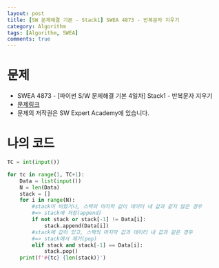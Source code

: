 ```yaml
---
layout: post
title: [SW 문제해결 기본 - Stack1] SWEA 4873 - 반복문자 지우기
category: Algorithm
tags: [Algorithm, SWEA]
comments: true
---
```




# 문제

-  SWEA 4873 - [파이썬 S/W 문제해결 기본 4일차] Stack1 - 반복문자 지우기
-  [문제링크](https://www.swexpertacademy.com/main/learn/course/subjectDetail.do?courseId=AVuPDN86AAXw5UW6&subjectId=AWOVHzyqqe8DFAWg#)
-  문제의 저작권은 SW Expert Academy에 있습니다.



# 나의 코드


```python
TC = int(input())

for tc in range(1, TC+1):
    Data = list(input())
    N = len(Data)
    stack = []
    for i in range(N):
        #stack이 비었거나, 스택의 마지막 값이 데이터 내 값과 같지 않은 경우 
        #=> stack에 저장(append)
        if not stack or stack[-1] != Data[i]:
            stack.append(Data[i])
        #stack에 값이 있고, 스택의 마지막 값과 데이터 내 값과 같은 경우 
        #=> stack에서 제거(pop)
        elif stack and stack[-1] == Data[i]:
            stack.pop()
    print(f'#{tc} {len(stack)}')
```
